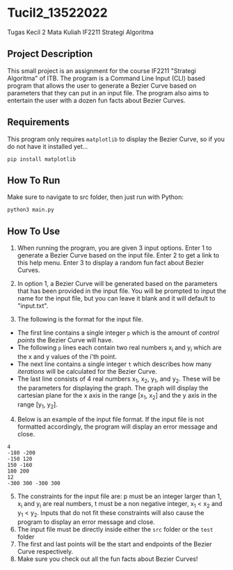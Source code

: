 # Tucil2_13522022
Tugas Kecil 2 Mata Kuliah IF2211 Strategi Algoritma

## Project Description
This small project is an assignment for the course IF2211 "Strategi Algoritma" of ITB. The program is a Command Line Input (CLI) based program that allows the user to generate a Bezier Curve based on parameters that they can put in an input file. The program also aims to entertain the user with a dozen fun facts about Bezier Curves.

## Requirements
This program only requires `matplotlib` to display the Bezier Curve, so if you do not have it installed yet...
```
pip install matplotlib
```

## How To Run

Make sure to navigate to src folder, then just run with Python:

```
python3 main.py
```

## How To Use

1. When running the program, you are given 3 input options. Enter 1 to generate a Bezier Curve based on the input file. Enter 2 to get a link to  this help menu. Enter 3 to display a random fun fact about Bezier Curves.

2. In option 1, a Bezier Curve will be generated based on the parameters that has been provided in the input file. You will be prompted to input the name for the input file, but you can leave it blank and it will default to "input.txt".

3. The following is the format for the input file. 
- The first line contains a single integer `p` which is the amount of _control points_ the Bezier Curve will have. 
- The following `p` lines each contain two real numbers x<sub>i</sub> and y<sub>i</sub> which are the x and y values of the i'th point.
- The next line contains a single integer `t` which describes how many _iterations_ will be calculated for the Bezier Curve. 
- The last line consists of 4 real numbers x<sub>1</sub>, x<sub>2</sub>, y<sub>1</sub>, and y<sub>2</sub>. These will be the parameters for displaying the graph. The graph will display the cartesian plane for the x axis in the range [x<sub>1</sub>, x<sub>2</sub>] and the y axis in the range [y<sub>1</sub>, y<sub>2</sub>].

4. Below is an example of the input file format. If the input file is not formatted accordingly, the program will display an error message and close.
```
4
-180 -200
-150 120
150 -160
180 200
12
-300 300 -300 300
```

5. The constraints for the input file are: p must be an integer larger than 1, x<sub>i</sub> and y<sub>i</sub> are real numbers, t must be a non negative integer, x<sub>1</sub> < x<sub>2</sub> and y<sub>1</sub> < y<sub>2</sub>. Inputs that do not fit these constraints will also cause the program to display an error message and close.
6. The input file must be directly inside either the `src` folder or the `test` folder
7. The first and last points will be the start and endpoints of the Bezier Curve respectively.
8. Make sure you check out all the fun facts about Bezier Curves!